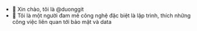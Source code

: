 - 👋 Xin chào, tôi là @duonggit
- 👀 Tôi là một người đam mê công nghệ đặc biệt là lập trình, thích những công việc liên quan tới bảo mật và data
